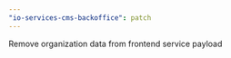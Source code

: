 ```yaml
---
"io-services-cms-backoffice": patch
---
```


Remove organization data from frontend service payload
